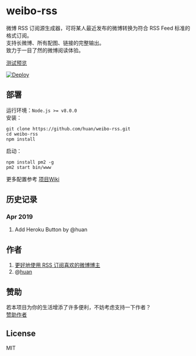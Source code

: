 # weibo-rss

微博 RSS 订阅源生成器，可将某人最近发布的微博转换为符合 RSS Feed 标准的格式订阅。  
支持长微博、所有配图、链接的完整输出。  
致力于一目了然的微博阅读体验。  

[测试预览](https://api.izgq.net/weibo/)

[![Deploy](https://www.herokucdn.com/deploy/button.svg)](https://heroku.com/deploy)

## 部署

运行环境：`Node.js >= v8.0.0`  
安装：
```
git clone https://github.com/huan/weibo-rss.git
cd weibo-rss
npm install
```
启动：  
```
npm install pm2 -g
pm2 start bin/www
```

更多配置参考 [项目Wiki](https://github.com/zgq354/weibo-rss/wiki)  

## 历史记录

### Apr 2019

1. Add Heroku Button by @huan

## 作者

1. [更好地使用 RSS 订阅喜欢的微博博主](https://blog.izgq.net/archives/877/)
1. @[huan](https://github.com/huan)

## 赞助

若本项目为你的生活增添了许多便利，不妨考虑支持一下作者？  
[赞助作者](https://blog.izgq.net/donate.html)

## License

MIT
